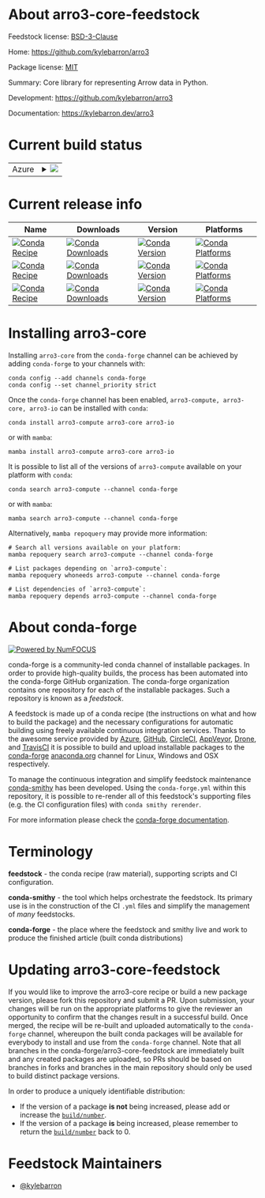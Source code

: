 About arro3-core-feedstock
==========================

Feedstock license: [BSD-3-Clause](https://github.com/conda-forge/arro3-core-feedstock/blob/main/LICENSE.txt)

Home: https://github.com/kylebarron/arro3

Package license: [MIT](https://github.com/kylebarron/arro3/blob/main/LICENSE_MIT)

Summary: Core library for representing Arrow data in Python.

Development: https://github.com/kylebarron/arro3

Documentation: https://kylebarron.dev/arro3

Current build status
====================


<table>
    
  <tr>
    <td>Azure</td>
    <td>
      <details>
        <summary>
          <a href="https://dev.azure.com/conda-forge/feedstock-builds/_build/latest?definitionId=23136&branchName=main">
            <img src="https://dev.azure.com/conda-forge/feedstock-builds/_apis/build/status/arro3-core-feedstock?branchName=main">
          </a>
        </summary>
        <table>
          <thead><tr><th>Variant</th><th>Status</th></tr></thead>
          <tbody><tr>
              <td>linux_64_arro3_modulearro3-computepython3.10.____cpython</td>
              <td>
                <a href="https://dev.azure.com/conda-forge/feedstock-builds/_build/latest?definitionId=23136&branchName=main">
                  <img src="https://dev.azure.com/conda-forge/feedstock-builds/_apis/build/status/arro3-core-feedstock?branchName=main&jobName=linux&configuration=linux%20linux_64_arro3_modulearro3-computepython3.10.____cpython" alt="variant">
                </a>
              </td>
            </tr><tr>
              <td>linux_64_arro3_modulearro3-computepython3.11.____cpython</td>
              <td>
                <a href="https://dev.azure.com/conda-forge/feedstock-builds/_build/latest?definitionId=23136&branchName=main">
                  <img src="https://dev.azure.com/conda-forge/feedstock-builds/_apis/build/status/arro3-core-feedstock?branchName=main&jobName=linux&configuration=linux%20linux_64_arro3_modulearro3-computepython3.11.____cpython" alt="variant">
                </a>
              </td>
            </tr><tr>
              <td>linux_64_arro3_modulearro3-computepython3.12.____cpython</td>
              <td>
                <a href="https://dev.azure.com/conda-forge/feedstock-builds/_build/latest?definitionId=23136&branchName=main">
                  <img src="https://dev.azure.com/conda-forge/feedstock-builds/_apis/build/status/arro3-core-feedstock?branchName=main&jobName=linux&configuration=linux%20linux_64_arro3_modulearro3-computepython3.12.____cpython" alt="variant">
                </a>
              </td>
            </tr><tr>
              <td>linux_64_arro3_modulearro3-computepython3.13.____cp313</td>
              <td>
                <a href="https://dev.azure.com/conda-forge/feedstock-builds/_build/latest?definitionId=23136&branchName=main">
                  <img src="https://dev.azure.com/conda-forge/feedstock-builds/_apis/build/status/arro3-core-feedstock?branchName=main&jobName=linux&configuration=linux%20linux_64_arro3_modulearro3-computepython3.13.____cp313" alt="variant">
                </a>
              </td>
            </tr><tr>
              <td>linux_64_arro3_modulearro3-computepython3.9.____cpython</td>
              <td>
                <a href="https://dev.azure.com/conda-forge/feedstock-builds/_build/latest?definitionId=23136&branchName=main">
                  <img src="https://dev.azure.com/conda-forge/feedstock-builds/_apis/build/status/arro3-core-feedstock?branchName=main&jobName=linux&configuration=linux%20linux_64_arro3_modulearro3-computepython3.9.____cpython" alt="variant">
                </a>
              </td>
            </tr><tr>
              <td>linux_64_arro3_modulearro3-corepython3.10.____cpython</td>
              <td>
                <a href="https://dev.azure.com/conda-forge/feedstock-builds/_build/latest?definitionId=23136&branchName=main">
                  <img src="https://dev.azure.com/conda-forge/feedstock-builds/_apis/build/status/arro3-core-feedstock?branchName=main&jobName=linux&configuration=linux%20linux_64_arro3_modulearro3-corepython3.10.____cpython" alt="variant">
                </a>
              </td>
            </tr><tr>
              <td>linux_64_arro3_modulearro3-corepython3.11.____cpython</td>
              <td>
                <a href="https://dev.azure.com/conda-forge/feedstock-builds/_build/latest?definitionId=23136&branchName=main">
                  <img src="https://dev.azure.com/conda-forge/feedstock-builds/_apis/build/status/arro3-core-feedstock?branchName=main&jobName=linux&configuration=linux%20linux_64_arro3_modulearro3-corepython3.11.____cpython" alt="variant">
                </a>
              </td>
            </tr><tr>
              <td>linux_64_arro3_modulearro3-corepython3.12.____cpython</td>
              <td>
                <a href="https://dev.azure.com/conda-forge/feedstock-builds/_build/latest?definitionId=23136&branchName=main">
                  <img src="https://dev.azure.com/conda-forge/feedstock-builds/_apis/build/status/arro3-core-feedstock?branchName=main&jobName=linux&configuration=linux%20linux_64_arro3_modulearro3-corepython3.12.____cpython" alt="variant">
                </a>
              </td>
            </tr><tr>
              <td>linux_64_arro3_modulearro3-corepython3.13.____cp313</td>
              <td>
                <a href="https://dev.azure.com/conda-forge/feedstock-builds/_build/latest?definitionId=23136&branchName=main">
                  <img src="https://dev.azure.com/conda-forge/feedstock-builds/_apis/build/status/arro3-core-feedstock?branchName=main&jobName=linux&configuration=linux%20linux_64_arro3_modulearro3-corepython3.13.____cp313" alt="variant">
                </a>
              </td>
            </tr><tr>
              <td>linux_64_arro3_modulearro3-corepython3.9.____cpython</td>
              <td>
                <a href="https://dev.azure.com/conda-forge/feedstock-builds/_build/latest?definitionId=23136&branchName=main">
                  <img src="https://dev.azure.com/conda-forge/feedstock-builds/_apis/build/status/arro3-core-feedstock?branchName=main&jobName=linux&configuration=linux%20linux_64_arro3_modulearro3-corepython3.9.____cpython" alt="variant">
                </a>
              </td>
            </tr><tr>
              <td>linux_64_arro3_modulearro3-iopython3.10.____cpython</td>
              <td>
                <a href="https://dev.azure.com/conda-forge/feedstock-builds/_build/latest?definitionId=23136&branchName=main">
                  <img src="https://dev.azure.com/conda-forge/feedstock-builds/_apis/build/status/arro3-core-feedstock?branchName=main&jobName=linux&configuration=linux%20linux_64_arro3_modulearro3-iopython3.10.____cpython" alt="variant">
                </a>
              </td>
            </tr><tr>
              <td>linux_64_arro3_modulearro3-iopython3.11.____cpython</td>
              <td>
                <a href="https://dev.azure.com/conda-forge/feedstock-builds/_build/latest?definitionId=23136&branchName=main">
                  <img src="https://dev.azure.com/conda-forge/feedstock-builds/_apis/build/status/arro3-core-feedstock?branchName=main&jobName=linux&configuration=linux%20linux_64_arro3_modulearro3-iopython3.11.____cpython" alt="variant">
                </a>
              </td>
            </tr><tr>
              <td>linux_64_arro3_modulearro3-iopython3.12.____cpython</td>
              <td>
                <a href="https://dev.azure.com/conda-forge/feedstock-builds/_build/latest?definitionId=23136&branchName=main">
                  <img src="https://dev.azure.com/conda-forge/feedstock-builds/_apis/build/status/arro3-core-feedstock?branchName=main&jobName=linux&configuration=linux%20linux_64_arro3_modulearro3-iopython3.12.____cpython" alt="variant">
                </a>
              </td>
            </tr><tr>
              <td>linux_64_arro3_modulearro3-iopython3.13.____cp313</td>
              <td>
                <a href="https://dev.azure.com/conda-forge/feedstock-builds/_build/latest?definitionId=23136&branchName=main">
                  <img src="https://dev.azure.com/conda-forge/feedstock-builds/_apis/build/status/arro3-core-feedstock?branchName=main&jobName=linux&configuration=linux%20linux_64_arro3_modulearro3-iopython3.13.____cp313" alt="variant">
                </a>
              </td>
            </tr><tr>
              <td>linux_64_arro3_modulearro3-iopython3.9.____cpython</td>
              <td>
                <a href="https://dev.azure.com/conda-forge/feedstock-builds/_build/latest?definitionId=23136&branchName=main">
                  <img src="https://dev.azure.com/conda-forge/feedstock-builds/_apis/build/status/arro3-core-feedstock?branchName=main&jobName=linux&configuration=linux%20linux_64_arro3_modulearro3-iopython3.9.____cpython" alt="variant">
                </a>
              </td>
            </tr><tr>
              <td>osx_64_arro3_modulearro3-computepython3.10.____cpython</td>
              <td>
                <a href="https://dev.azure.com/conda-forge/feedstock-builds/_build/latest?definitionId=23136&branchName=main">
                  <img src="https://dev.azure.com/conda-forge/feedstock-builds/_apis/build/status/arro3-core-feedstock?branchName=main&jobName=osx&configuration=osx%20osx_64_arro3_modulearro3-computepython3.10.____cpython" alt="variant">
                </a>
              </td>
            </tr><tr>
              <td>osx_64_arro3_modulearro3-computepython3.11.____cpython</td>
              <td>
                <a href="https://dev.azure.com/conda-forge/feedstock-builds/_build/latest?definitionId=23136&branchName=main">
                  <img src="https://dev.azure.com/conda-forge/feedstock-builds/_apis/build/status/arro3-core-feedstock?branchName=main&jobName=osx&configuration=osx%20osx_64_arro3_modulearro3-computepython3.11.____cpython" alt="variant">
                </a>
              </td>
            </tr><tr>
              <td>osx_64_arro3_modulearro3-computepython3.12.____cpython</td>
              <td>
                <a href="https://dev.azure.com/conda-forge/feedstock-builds/_build/latest?definitionId=23136&branchName=main">
                  <img src="https://dev.azure.com/conda-forge/feedstock-builds/_apis/build/status/arro3-core-feedstock?branchName=main&jobName=osx&configuration=osx%20osx_64_arro3_modulearro3-computepython3.12.____cpython" alt="variant">
                </a>
              </td>
            </tr><tr>
              <td>osx_64_arro3_modulearro3-computepython3.13.____cp313</td>
              <td>
                <a href="https://dev.azure.com/conda-forge/feedstock-builds/_build/latest?definitionId=23136&branchName=main">
                  <img src="https://dev.azure.com/conda-forge/feedstock-builds/_apis/build/status/arro3-core-feedstock?branchName=main&jobName=osx&configuration=osx%20osx_64_arro3_modulearro3-computepython3.13.____cp313" alt="variant">
                </a>
              </td>
            </tr><tr>
              <td>osx_64_arro3_modulearro3-computepython3.9.____cpython</td>
              <td>
                <a href="https://dev.azure.com/conda-forge/feedstock-builds/_build/latest?definitionId=23136&branchName=main">
                  <img src="https://dev.azure.com/conda-forge/feedstock-builds/_apis/build/status/arro3-core-feedstock?branchName=main&jobName=osx&configuration=osx%20osx_64_arro3_modulearro3-computepython3.9.____cpython" alt="variant">
                </a>
              </td>
            </tr><tr>
              <td>osx_64_arro3_modulearro3-corepython3.10.____cpython</td>
              <td>
                <a href="https://dev.azure.com/conda-forge/feedstock-builds/_build/latest?definitionId=23136&branchName=main">
                  <img src="https://dev.azure.com/conda-forge/feedstock-builds/_apis/build/status/arro3-core-feedstock?branchName=main&jobName=osx&configuration=osx%20osx_64_arro3_modulearro3-corepython3.10.____cpython" alt="variant">
                </a>
              </td>
            </tr><tr>
              <td>osx_64_arro3_modulearro3-corepython3.11.____cpython</td>
              <td>
                <a href="https://dev.azure.com/conda-forge/feedstock-builds/_build/latest?definitionId=23136&branchName=main">
                  <img src="https://dev.azure.com/conda-forge/feedstock-builds/_apis/build/status/arro3-core-feedstock?branchName=main&jobName=osx&configuration=osx%20osx_64_arro3_modulearro3-corepython3.11.____cpython" alt="variant">
                </a>
              </td>
            </tr><tr>
              <td>osx_64_arro3_modulearro3-corepython3.12.____cpython</td>
              <td>
                <a href="https://dev.azure.com/conda-forge/feedstock-builds/_build/latest?definitionId=23136&branchName=main">
                  <img src="https://dev.azure.com/conda-forge/feedstock-builds/_apis/build/status/arro3-core-feedstock?branchName=main&jobName=osx&configuration=osx%20osx_64_arro3_modulearro3-corepython3.12.____cpython" alt="variant">
                </a>
              </td>
            </tr><tr>
              <td>osx_64_arro3_modulearro3-corepython3.13.____cp313</td>
              <td>
                <a href="https://dev.azure.com/conda-forge/feedstock-builds/_build/latest?definitionId=23136&branchName=main">
                  <img src="https://dev.azure.com/conda-forge/feedstock-builds/_apis/build/status/arro3-core-feedstock?branchName=main&jobName=osx&configuration=osx%20osx_64_arro3_modulearro3-corepython3.13.____cp313" alt="variant">
                </a>
              </td>
            </tr><tr>
              <td>osx_64_arro3_modulearro3-corepython3.9.____cpython</td>
              <td>
                <a href="https://dev.azure.com/conda-forge/feedstock-builds/_build/latest?definitionId=23136&branchName=main">
                  <img src="https://dev.azure.com/conda-forge/feedstock-builds/_apis/build/status/arro3-core-feedstock?branchName=main&jobName=osx&configuration=osx%20osx_64_arro3_modulearro3-corepython3.9.____cpython" alt="variant">
                </a>
              </td>
            </tr><tr>
              <td>osx_64_arro3_modulearro3-iopython3.10.____cpython</td>
              <td>
                <a href="https://dev.azure.com/conda-forge/feedstock-builds/_build/latest?definitionId=23136&branchName=main">
                  <img src="https://dev.azure.com/conda-forge/feedstock-builds/_apis/build/status/arro3-core-feedstock?branchName=main&jobName=osx&configuration=osx%20osx_64_arro3_modulearro3-iopython3.10.____cpython" alt="variant">
                </a>
              </td>
            </tr><tr>
              <td>osx_64_arro3_modulearro3-iopython3.11.____cpython</td>
              <td>
                <a href="https://dev.azure.com/conda-forge/feedstock-builds/_build/latest?definitionId=23136&branchName=main">
                  <img src="https://dev.azure.com/conda-forge/feedstock-builds/_apis/build/status/arro3-core-feedstock?branchName=main&jobName=osx&configuration=osx%20osx_64_arro3_modulearro3-iopython3.11.____cpython" alt="variant">
                </a>
              </td>
            </tr><tr>
              <td>osx_64_arro3_modulearro3-iopython3.12.____cpython</td>
              <td>
                <a href="https://dev.azure.com/conda-forge/feedstock-builds/_build/latest?definitionId=23136&branchName=main">
                  <img src="https://dev.azure.com/conda-forge/feedstock-builds/_apis/build/status/arro3-core-feedstock?branchName=main&jobName=osx&configuration=osx%20osx_64_arro3_modulearro3-iopython3.12.____cpython" alt="variant">
                </a>
              </td>
            </tr><tr>
              <td>osx_64_arro3_modulearro3-iopython3.13.____cp313</td>
              <td>
                <a href="https://dev.azure.com/conda-forge/feedstock-builds/_build/latest?definitionId=23136&branchName=main">
                  <img src="https://dev.azure.com/conda-forge/feedstock-builds/_apis/build/status/arro3-core-feedstock?branchName=main&jobName=osx&configuration=osx%20osx_64_arro3_modulearro3-iopython3.13.____cp313" alt="variant">
                </a>
              </td>
            </tr><tr>
              <td>osx_64_arro3_modulearro3-iopython3.9.____cpython</td>
              <td>
                <a href="https://dev.azure.com/conda-forge/feedstock-builds/_build/latest?definitionId=23136&branchName=main">
                  <img src="https://dev.azure.com/conda-forge/feedstock-builds/_apis/build/status/arro3-core-feedstock?branchName=main&jobName=osx&configuration=osx%20osx_64_arro3_modulearro3-iopython3.9.____cpython" alt="variant">
                </a>
              </td>
            </tr><tr>
              <td>osx_arm64_arro3_modulearro3-computepython3.10.____cpython</td>
              <td>
                <a href="https://dev.azure.com/conda-forge/feedstock-builds/_build/latest?definitionId=23136&branchName=main">
                  <img src="https://dev.azure.com/conda-forge/feedstock-builds/_apis/build/status/arro3-core-feedstock?branchName=main&jobName=osx&configuration=osx%20osx_arm64_arro3_modulearro3-computepython3.10.____cpython" alt="variant">
                </a>
              </td>
            </tr><tr>
              <td>osx_arm64_arro3_modulearro3-computepython3.11.____cpython</td>
              <td>
                <a href="https://dev.azure.com/conda-forge/feedstock-builds/_build/latest?definitionId=23136&branchName=main">
                  <img src="https://dev.azure.com/conda-forge/feedstock-builds/_apis/build/status/arro3-core-feedstock?branchName=main&jobName=osx&configuration=osx%20osx_arm64_arro3_modulearro3-computepython3.11.____cpython" alt="variant">
                </a>
              </td>
            </tr><tr>
              <td>osx_arm64_arro3_modulearro3-computepython3.12.____cpython</td>
              <td>
                <a href="https://dev.azure.com/conda-forge/feedstock-builds/_build/latest?definitionId=23136&branchName=main">
                  <img src="https://dev.azure.com/conda-forge/feedstock-builds/_apis/build/status/arro3-core-feedstock?branchName=main&jobName=osx&configuration=osx%20osx_arm64_arro3_modulearro3-computepython3.12.____cpython" alt="variant">
                </a>
              </td>
            </tr><tr>
              <td>osx_arm64_arro3_modulearro3-computepython3.13.____cp313</td>
              <td>
                <a href="https://dev.azure.com/conda-forge/feedstock-builds/_build/latest?definitionId=23136&branchName=main">
                  <img src="https://dev.azure.com/conda-forge/feedstock-builds/_apis/build/status/arro3-core-feedstock?branchName=main&jobName=osx&configuration=osx%20osx_arm64_arro3_modulearro3-computepython3.13.____cp313" alt="variant">
                </a>
              </td>
            </tr><tr>
              <td>osx_arm64_arro3_modulearro3-computepython3.9.____cpython</td>
              <td>
                <a href="https://dev.azure.com/conda-forge/feedstock-builds/_build/latest?definitionId=23136&branchName=main">
                  <img src="https://dev.azure.com/conda-forge/feedstock-builds/_apis/build/status/arro3-core-feedstock?branchName=main&jobName=osx&configuration=osx%20osx_arm64_arro3_modulearro3-computepython3.9.____cpython" alt="variant">
                </a>
              </td>
            </tr><tr>
              <td>osx_arm64_arro3_modulearro3-corepython3.10.____cpython</td>
              <td>
                <a href="https://dev.azure.com/conda-forge/feedstock-builds/_build/latest?definitionId=23136&branchName=main">
                  <img src="https://dev.azure.com/conda-forge/feedstock-builds/_apis/build/status/arro3-core-feedstock?branchName=main&jobName=osx&configuration=osx%20osx_arm64_arro3_modulearro3-corepython3.10.____cpython" alt="variant">
                </a>
              </td>
            </tr><tr>
              <td>osx_arm64_arro3_modulearro3-corepython3.11.____cpython</td>
              <td>
                <a href="https://dev.azure.com/conda-forge/feedstock-builds/_build/latest?definitionId=23136&branchName=main">
                  <img src="https://dev.azure.com/conda-forge/feedstock-builds/_apis/build/status/arro3-core-feedstock?branchName=main&jobName=osx&configuration=osx%20osx_arm64_arro3_modulearro3-corepython3.11.____cpython" alt="variant">
                </a>
              </td>
            </tr><tr>
              <td>osx_arm64_arro3_modulearro3-corepython3.12.____cpython</td>
              <td>
                <a href="https://dev.azure.com/conda-forge/feedstock-builds/_build/latest?definitionId=23136&branchName=main">
                  <img src="https://dev.azure.com/conda-forge/feedstock-builds/_apis/build/status/arro3-core-feedstock?branchName=main&jobName=osx&configuration=osx%20osx_arm64_arro3_modulearro3-corepython3.12.____cpython" alt="variant">
                </a>
              </td>
            </tr><tr>
              <td>osx_arm64_arro3_modulearro3-corepython3.13.____cp313</td>
              <td>
                <a href="https://dev.azure.com/conda-forge/feedstock-builds/_build/latest?definitionId=23136&branchName=main">
                  <img src="https://dev.azure.com/conda-forge/feedstock-builds/_apis/build/status/arro3-core-feedstock?branchName=main&jobName=osx&configuration=osx%20osx_arm64_arro3_modulearro3-corepython3.13.____cp313" alt="variant">
                </a>
              </td>
            </tr><tr>
              <td>osx_arm64_arro3_modulearro3-corepython3.9.____cpython</td>
              <td>
                <a href="https://dev.azure.com/conda-forge/feedstock-builds/_build/latest?definitionId=23136&branchName=main">
                  <img src="https://dev.azure.com/conda-forge/feedstock-builds/_apis/build/status/arro3-core-feedstock?branchName=main&jobName=osx&configuration=osx%20osx_arm64_arro3_modulearro3-corepython3.9.____cpython" alt="variant">
                </a>
              </td>
            </tr><tr>
              <td>osx_arm64_arro3_modulearro3-iopython3.10.____cpython</td>
              <td>
                <a href="https://dev.azure.com/conda-forge/feedstock-builds/_build/latest?definitionId=23136&branchName=main">
                  <img src="https://dev.azure.com/conda-forge/feedstock-builds/_apis/build/status/arro3-core-feedstock?branchName=main&jobName=osx&configuration=osx%20osx_arm64_arro3_modulearro3-iopython3.10.____cpython" alt="variant">
                </a>
              </td>
            </tr><tr>
              <td>osx_arm64_arro3_modulearro3-iopython3.11.____cpython</td>
              <td>
                <a href="https://dev.azure.com/conda-forge/feedstock-builds/_build/latest?definitionId=23136&branchName=main">
                  <img src="https://dev.azure.com/conda-forge/feedstock-builds/_apis/build/status/arro3-core-feedstock?branchName=main&jobName=osx&configuration=osx%20osx_arm64_arro3_modulearro3-iopython3.11.____cpython" alt="variant">
                </a>
              </td>
            </tr><tr>
              <td>osx_arm64_arro3_modulearro3-iopython3.12.____cpython</td>
              <td>
                <a href="https://dev.azure.com/conda-forge/feedstock-builds/_build/latest?definitionId=23136&branchName=main">
                  <img src="https://dev.azure.com/conda-forge/feedstock-builds/_apis/build/status/arro3-core-feedstock?branchName=main&jobName=osx&configuration=osx%20osx_arm64_arro3_modulearro3-iopython3.12.____cpython" alt="variant">
                </a>
              </td>
            </tr><tr>
              <td>osx_arm64_arro3_modulearro3-iopython3.13.____cp313</td>
              <td>
                <a href="https://dev.azure.com/conda-forge/feedstock-builds/_build/latest?definitionId=23136&branchName=main">
                  <img src="https://dev.azure.com/conda-forge/feedstock-builds/_apis/build/status/arro3-core-feedstock?branchName=main&jobName=osx&configuration=osx%20osx_arm64_arro3_modulearro3-iopython3.13.____cp313" alt="variant">
                </a>
              </td>
            </tr><tr>
              <td>osx_arm64_arro3_modulearro3-iopython3.9.____cpython</td>
              <td>
                <a href="https://dev.azure.com/conda-forge/feedstock-builds/_build/latest?definitionId=23136&branchName=main">
                  <img src="https://dev.azure.com/conda-forge/feedstock-builds/_apis/build/status/arro3-core-feedstock?branchName=main&jobName=osx&configuration=osx%20osx_arm64_arro3_modulearro3-iopython3.9.____cpython" alt="variant">
                </a>
              </td>
            </tr><tr>
              <td>win_64_arro3_modulearro3-computepython3.10.____cpython</td>
              <td>
                <a href="https://dev.azure.com/conda-forge/feedstock-builds/_build/latest?definitionId=23136&branchName=main">
                  <img src="https://dev.azure.com/conda-forge/feedstock-builds/_apis/build/status/arro3-core-feedstock?branchName=main&jobName=win&configuration=win%20win_64_arro3_modulearro3-computepython3.10.____cpython" alt="variant">
                </a>
              </td>
            </tr><tr>
              <td>win_64_arro3_modulearro3-computepython3.11.____cpython</td>
              <td>
                <a href="https://dev.azure.com/conda-forge/feedstock-builds/_build/latest?definitionId=23136&branchName=main">
                  <img src="https://dev.azure.com/conda-forge/feedstock-builds/_apis/build/status/arro3-core-feedstock?branchName=main&jobName=win&configuration=win%20win_64_arro3_modulearro3-computepython3.11.____cpython" alt="variant">
                </a>
              </td>
            </tr><tr>
              <td>win_64_arro3_modulearro3-computepython3.12.____cpython</td>
              <td>
                <a href="https://dev.azure.com/conda-forge/feedstock-builds/_build/latest?definitionId=23136&branchName=main">
                  <img src="https://dev.azure.com/conda-forge/feedstock-builds/_apis/build/status/arro3-core-feedstock?branchName=main&jobName=win&configuration=win%20win_64_arro3_modulearro3-computepython3.12.____cpython" alt="variant">
                </a>
              </td>
            </tr><tr>
              <td>win_64_arro3_modulearro3-computepython3.13.____cp313</td>
              <td>
                <a href="https://dev.azure.com/conda-forge/feedstock-builds/_build/latest?definitionId=23136&branchName=main">
                  <img src="https://dev.azure.com/conda-forge/feedstock-builds/_apis/build/status/arro3-core-feedstock?branchName=main&jobName=win&configuration=win%20win_64_arro3_modulearro3-computepython3.13.____cp313" alt="variant">
                </a>
              </td>
            </tr><tr>
              <td>win_64_arro3_modulearro3-computepython3.9.____cpython</td>
              <td>
                <a href="https://dev.azure.com/conda-forge/feedstock-builds/_build/latest?definitionId=23136&branchName=main">
                  <img src="https://dev.azure.com/conda-forge/feedstock-builds/_apis/build/status/arro3-core-feedstock?branchName=main&jobName=win&configuration=win%20win_64_arro3_modulearro3-computepython3.9.____cpython" alt="variant">
                </a>
              </td>
            </tr><tr>
              <td>win_64_arro3_modulearro3-corepython3.10.____cpython</td>
              <td>
                <a href="https://dev.azure.com/conda-forge/feedstock-builds/_build/latest?definitionId=23136&branchName=main">
                  <img src="https://dev.azure.com/conda-forge/feedstock-builds/_apis/build/status/arro3-core-feedstock?branchName=main&jobName=win&configuration=win%20win_64_arro3_modulearro3-corepython3.10.____cpython" alt="variant">
                </a>
              </td>
            </tr><tr>
              <td>win_64_arro3_modulearro3-corepython3.11.____cpython</td>
              <td>
                <a href="https://dev.azure.com/conda-forge/feedstock-builds/_build/latest?definitionId=23136&branchName=main">
                  <img src="https://dev.azure.com/conda-forge/feedstock-builds/_apis/build/status/arro3-core-feedstock?branchName=main&jobName=win&configuration=win%20win_64_arro3_modulearro3-corepython3.11.____cpython" alt="variant">
                </a>
              </td>
            </tr><tr>
              <td>win_64_arro3_modulearro3-corepython3.12.____cpython</td>
              <td>
                <a href="https://dev.azure.com/conda-forge/feedstock-builds/_build/latest?definitionId=23136&branchName=main">
                  <img src="https://dev.azure.com/conda-forge/feedstock-builds/_apis/build/status/arro3-core-feedstock?branchName=main&jobName=win&configuration=win%20win_64_arro3_modulearro3-corepython3.12.____cpython" alt="variant">
                </a>
              </td>
            </tr><tr>
              <td>win_64_arro3_modulearro3-corepython3.13.____cp313</td>
              <td>
                <a href="https://dev.azure.com/conda-forge/feedstock-builds/_build/latest?definitionId=23136&branchName=main">
                  <img src="https://dev.azure.com/conda-forge/feedstock-builds/_apis/build/status/arro3-core-feedstock?branchName=main&jobName=win&configuration=win%20win_64_arro3_modulearro3-corepython3.13.____cp313" alt="variant">
                </a>
              </td>
            </tr><tr>
              <td>win_64_arro3_modulearro3-corepython3.9.____cpython</td>
              <td>
                <a href="https://dev.azure.com/conda-forge/feedstock-builds/_build/latest?definitionId=23136&branchName=main">
                  <img src="https://dev.azure.com/conda-forge/feedstock-builds/_apis/build/status/arro3-core-feedstock?branchName=main&jobName=win&configuration=win%20win_64_arro3_modulearro3-corepython3.9.____cpython" alt="variant">
                </a>
              </td>
            </tr><tr>
              <td>win_64_arro3_modulearro3-iopython3.10.____cpython</td>
              <td>
                <a href="https://dev.azure.com/conda-forge/feedstock-builds/_build/latest?definitionId=23136&branchName=main">
                  <img src="https://dev.azure.com/conda-forge/feedstock-builds/_apis/build/status/arro3-core-feedstock?branchName=main&jobName=win&configuration=win%20win_64_arro3_modulearro3-iopython3.10.____cpython" alt="variant">
                </a>
              </td>
            </tr><tr>
              <td>win_64_arro3_modulearro3-iopython3.11.____cpython</td>
              <td>
                <a href="https://dev.azure.com/conda-forge/feedstock-builds/_build/latest?definitionId=23136&branchName=main">
                  <img src="https://dev.azure.com/conda-forge/feedstock-builds/_apis/build/status/arro3-core-feedstock?branchName=main&jobName=win&configuration=win%20win_64_arro3_modulearro3-iopython3.11.____cpython" alt="variant">
                </a>
              </td>
            </tr><tr>
              <td>win_64_arro3_modulearro3-iopython3.12.____cpython</td>
              <td>
                <a href="https://dev.azure.com/conda-forge/feedstock-builds/_build/latest?definitionId=23136&branchName=main">
                  <img src="https://dev.azure.com/conda-forge/feedstock-builds/_apis/build/status/arro3-core-feedstock?branchName=main&jobName=win&configuration=win%20win_64_arro3_modulearro3-iopython3.12.____cpython" alt="variant">
                </a>
              </td>
            </tr><tr>
              <td>win_64_arro3_modulearro3-iopython3.13.____cp313</td>
              <td>
                <a href="https://dev.azure.com/conda-forge/feedstock-builds/_build/latest?definitionId=23136&branchName=main">
                  <img src="https://dev.azure.com/conda-forge/feedstock-builds/_apis/build/status/arro3-core-feedstock?branchName=main&jobName=win&configuration=win%20win_64_arro3_modulearro3-iopython3.13.____cp313" alt="variant">
                </a>
              </td>
            </tr><tr>
              <td>win_64_arro3_modulearro3-iopython3.9.____cpython</td>
              <td>
                <a href="https://dev.azure.com/conda-forge/feedstock-builds/_build/latest?definitionId=23136&branchName=main">
                  <img src="https://dev.azure.com/conda-forge/feedstock-builds/_apis/build/status/arro3-core-feedstock?branchName=main&jobName=win&configuration=win%20win_64_arro3_modulearro3-iopython3.9.____cpython" alt="variant">
                </a>
              </td>
            </tr>
          </tbody>
        </table>
      </details>
    </td>
  </tr>
</table>

Current release info
====================

| Name | Downloads | Version | Platforms |
| --- | --- | --- | --- |
| [![Conda Recipe](https://img.shields.io/badge/recipe-arro3--compute-green.svg)](https://anaconda.org/conda-forge/arro3-compute) | [![Conda Downloads](https://img.shields.io/conda/dn/conda-forge/arro3-compute.svg)](https://anaconda.org/conda-forge/arro3-compute) | [![Conda Version](https://img.shields.io/conda/vn/conda-forge/arro3-compute.svg)](https://anaconda.org/conda-forge/arro3-compute) | [![Conda Platforms](https://img.shields.io/conda/pn/conda-forge/arro3-compute.svg)](https://anaconda.org/conda-forge/arro3-compute) |
| [![Conda Recipe](https://img.shields.io/badge/recipe-arro3--core-green.svg)](https://anaconda.org/conda-forge/arro3-core) | [![Conda Downloads](https://img.shields.io/conda/dn/conda-forge/arro3-core.svg)](https://anaconda.org/conda-forge/arro3-core) | [![Conda Version](https://img.shields.io/conda/vn/conda-forge/arro3-core.svg)](https://anaconda.org/conda-forge/arro3-core) | [![Conda Platforms](https://img.shields.io/conda/pn/conda-forge/arro3-core.svg)](https://anaconda.org/conda-forge/arro3-core) |
| [![Conda Recipe](https://img.shields.io/badge/recipe-arro3--io-green.svg)](https://anaconda.org/conda-forge/arro3-io) | [![Conda Downloads](https://img.shields.io/conda/dn/conda-forge/arro3-io.svg)](https://anaconda.org/conda-forge/arro3-io) | [![Conda Version](https://img.shields.io/conda/vn/conda-forge/arro3-io.svg)](https://anaconda.org/conda-forge/arro3-io) | [![Conda Platforms](https://img.shields.io/conda/pn/conda-forge/arro3-io.svg)](https://anaconda.org/conda-forge/arro3-io) |

Installing arro3-core
=====================

Installing `arro3-core` from the `conda-forge` channel can be achieved by adding `conda-forge` to your channels with:

```
conda config --add channels conda-forge
conda config --set channel_priority strict
```

Once the `conda-forge` channel has been enabled, `arro3-compute, arro3-core, arro3-io` can be installed with `conda`:

```
conda install arro3-compute arro3-core arro3-io
```

or with `mamba`:

```
mamba install arro3-compute arro3-core arro3-io
```

It is possible to list all of the versions of `arro3-compute` available on your platform with `conda`:

```
conda search arro3-compute --channel conda-forge
```

or with `mamba`:

```
mamba search arro3-compute --channel conda-forge
```

Alternatively, `mamba repoquery` may provide more information:

```
# Search all versions available on your platform:
mamba repoquery search arro3-compute --channel conda-forge

# List packages depending on `arro3-compute`:
mamba repoquery whoneeds arro3-compute --channel conda-forge

# List dependencies of `arro3-compute`:
mamba repoquery depends arro3-compute --channel conda-forge
```


About conda-forge
=================

[![Powered by
NumFOCUS](https://img.shields.io/badge/powered%20by-NumFOCUS-orange.svg?style=flat&colorA=E1523D&colorB=007D8A)](https://numfocus.org)

conda-forge is a community-led conda channel of installable packages.
In order to provide high-quality builds, the process has been automated into the
conda-forge GitHub organization. The conda-forge organization contains one repository
for each of the installable packages. Such a repository is known as a *feedstock*.

A feedstock is made up of a conda recipe (the instructions on what and how to build
the package) and the necessary configurations for automatic building using freely
available continuous integration services. Thanks to the awesome service provided by
[Azure](https://azure.microsoft.com/en-us/services/devops/), [GitHub](https://github.com/),
[CircleCI](https://circleci.com/), [AppVeyor](https://www.appveyor.com/),
[Drone](https://cloud.drone.io/welcome), and [TravisCI](https://travis-ci.com/)
it is possible to build and upload installable packages to the
[conda-forge](https://anaconda.org/conda-forge) [anaconda.org](https://anaconda.org/)
channel for Linux, Windows and OSX respectively.

To manage the continuous integration and simplify feedstock maintenance
[conda-smithy](https://github.com/conda-forge/conda-smithy) has been developed.
Using the ``conda-forge.yml`` within this repository, it is possible to re-render all of
this feedstock's supporting files (e.g. the CI configuration files) with ``conda smithy rerender``.

For more information please check the [conda-forge documentation](https://conda-forge.org/docs/).

Terminology
===========

**feedstock** - the conda recipe (raw material), supporting scripts and CI configuration.

**conda-smithy** - the tool which helps orchestrate the feedstock.
                   Its primary use is in the construction of the CI ``.yml`` files
                   and simplify the management of *many* feedstocks.

**conda-forge** - the place where the feedstock and smithy live and work to
                  produce the finished article (built conda distributions)


Updating arro3-core-feedstock
=============================

If you would like to improve the arro3-core recipe or build a new
package version, please fork this repository and submit a PR. Upon submission,
your changes will be run on the appropriate platforms to give the reviewer an
opportunity to confirm that the changes result in a successful build. Once
merged, the recipe will be re-built and uploaded automatically to the
`conda-forge` channel, whereupon the built conda packages will be available for
everybody to install and use from the `conda-forge` channel.
Note that all branches in the conda-forge/arro3-core-feedstock are
immediately built and any created packages are uploaded, so PRs should be based
on branches in forks and branches in the main repository should only be used to
build distinct package versions.

In order to produce a uniquely identifiable distribution:
 * If the version of a package **is not** being increased, please add or increase
   the [``build/number``](https://docs.conda.io/projects/conda-build/en/latest/resources/define-metadata.html#build-number-and-string).
 * If the version of a package **is** being increased, please remember to return
   the [``build/number``](https://docs.conda.io/projects/conda-build/en/latest/resources/define-metadata.html#build-number-and-string)
   back to 0.

Feedstock Maintainers
=====================

* [@kylebarron](https://github.com/kylebarron/)

